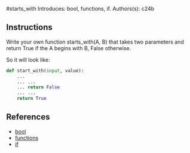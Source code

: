 #starts_with
Introduces: bool, functions, if.
Authors(s): c24b
## Instructions

Write your own function starts_with(A, B) that takes two parameters and
return True if the A begins with B, False otherwise.

So it will look like:
```python
def start_with(input, value):
    ...
    ... ...
    ... return False
    ... ...
    return True
```

## References
 - [bool](https://docs.python.org/3/library/stdtypes.html#boolean-operations-and-or-not)
 - [functions](https://docs.python.org/3/tutorial/controlflow.html#defining-functions)
 - [if](https://docs.python.org/3/tutorial/controlflow.html#if-statements)
